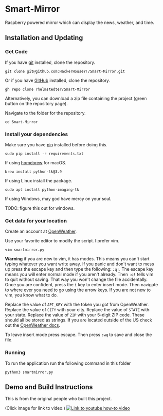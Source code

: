 # Smart-Mirror

Raspberry powered mirror which can display the news, weather, and time.

## Installation and Updating

### Get Code

If you have [git](https://git-scm.com/book/en/v2/Getting-Started-Installing-Git) installed, clone the repository.

```
git clone git@github.com:HackerHouseYT/Smart-Mirror.git
```

Or if you have [GitHub](https://cli.github.com/) installed, clone the repository.

```
gh repo clone rhelmstedter/Smart-Mirror
```

Alternatively, you can download a zip file containing the project (green button on the repository page).

Navigate to the folder for the repository.

```
cd Smart-Mirror
```

### Install your dependencies 

Make sure you have [pip](https://pip.pypa.io/en/stable/installing/) installed before doing this.

```
sudo pip install -r requirements.txt
```

If using [homebrew](https://brew.sh/) for macOS.

```
brew install python-tk@3.9
```

If using Linux install the package.

```
sudo apt install python-imaging-tk
```

If using Windows, may god have mercy on your soul.

TODO: figure this out for windows.

### Get data for your location

Create an account at [OpenWeather](https://openweathermap.org). 

Use your favorite editor to modify the script. I prefer vim. 

```
vim smartmirror.py
```
**Warning** if you are new to vim, it has modes. This means you can't start typing whatever you want write away. If you panic and don't want to mess up press the escape key and then type the following: `:q!`. The escape key means you will enter normal mode if you aren't already. Then `:q!` tells vim to quit without saving. That way you won't change the file accidentally. Once you are confident, press the `i` key to enter insert mode. Then navigate to where ever you need to go using the arrow keys. If you are not new to vim, you know what to do.

Replace the value of `API_KEY` with the token you got from OpenWeather. Replace the value of `CITY` with your city. Replace the value of `STATE` with your state. Replace the value of `ZIP` with your 5-digit ZIP code. These should all be stored as strings. If you are located outside of the US check out the [OpenWeather docs](https://openweathermap.org/current).

To leave insert mode press escape. Then press `:wq` to save and close the file.

### Running

To run the application run the following command in this folder

```
python3 smartmirror.py
```

## Demo and Build Instructions 

This is from the original people who built this project. 

(Click image for link to video.)
[![Link to youtube how-to video](http://i.imgur.com/cMyaSHT.png)](https://youtu.be/fkVBAcvbrjU)
